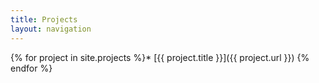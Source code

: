 ```yaml
---
title: Projects
layout: navigation
---
```


<!-- I dislike not being able to put proper line breaks in this for loop -->
{% for project in site.projects %}* [{{ project.title }}]({{ project.url }})
{% endfor %}
